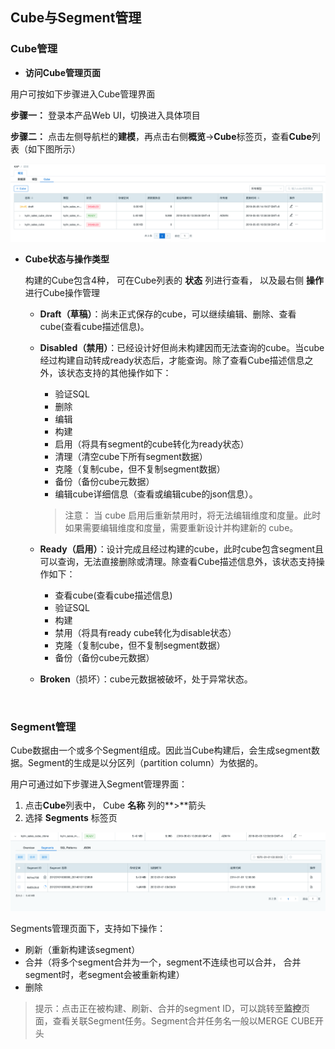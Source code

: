## Cube与Segment管理

### Cube管理

- **访问Cube管理页面**

用户可按如下步骤进入Cube管理界面

**步骤一：** 登录本产品Web UI，切换进入具体项目

**步骤二：** 点击左侧导航栏的**建模**，再点击右侧**概览**->**Cube**标签页，查看**Cube**列表（如下图所示）

![cube draft](images/cube_segment_manage/draft_action.png)

- **Cube状态与操作类型**

  构建的Cube包含4种， 可在Cube列表的 **状态** 列进行查看， 以及最右侧 **操作** 进行Cube操作管理

  - **Draft（草稿）**：尚未正式保存的cube，可以继续编辑、删除、查看cube(查看cube描述信息)。

  - **Disabled（禁用）**：已经设计好但尚未构建因而无法查询的cube。当cube经过构建自动转成ready状态后，才能查询。除了查看Cube描述信息之外，该状态支持的其他操作如下：

    - 验证SQL
    - 删除
    - 编辑
    - 构建
    - 启用（将具有segment的cube转化为ready状态）
    - 清理（清空cube下所有segment数据）
    - 克隆（复制cube，但不复制segment数据）
    - 备份（备份cube元数据）
    - 编辑cube详细信息（查看或编辑cube的json信息）。

    > 注意： 当 cube 启用后重新禁用时，将无法编辑维度和度量。此时如果需要编辑维度和度量，需要重新设计并构建新的 cube。

  - **Ready（启用）**：设计完成且经过构建的cube，此时cube包含segment且可以查询，无法直接删除或清理。除查看Cube描述信息外，该状态支持操作如下：

    - 查看cube(查看cube描述信息)
    - 验证SQL
    - 构建
    - 禁用（将具有ready cube转化为disable状态）
    - 克隆（复制cube，但不复制segment数据）
    - 备份（备份cube元数据）

  - **Broken**（损坏）：cube元数据被破坏，处于异常状态。

  ​

### Segment管理

Cube数据由一个或多个Segment组成。因此当Cube构建后，会生成segment数据。Segment的生成是以分区列（partition column）为依据的。

用户可通过如下步骤进入Segment管理界面：

1. 点击**Cube**列表中， Cube **名称** 列的**>**箭头
2. 选择 **Segments** 标签页



![build cube](images/cube_segment_manage/build_segment.png)

Segments管理页面下，支持如下操作：

- 刷新（重新构建该segment）
- 合并（将多个segment合并为一个，segment不连续也可以合并， 合并segment时，老segment会被重新构建）
- 删除

> 提示：点击正在被构建、刷新、合并的segment ID，可以跳转至**监控**页面，查看关联Segment任务。Segment合并任务名一般以MERGE CUBE开头

  
